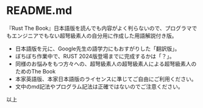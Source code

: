 # README.md

『Rust The Book』日本語版を読んでも内容がよく判らないので、プログラマでもエンジニアでもない超弩級素人の自分用に作成した用語解説付き版。

+ 日本語版を元に、Google先生の語学力にもおすがりした「翻訳版」。
+ ぼちぼち作業中で、RUST 2024版登場までに完成するかは「？」。
+ 同様のお悩みをもつ方々への、超弩級素人の超弩級素人による超弩級素人のためのThe Book
+ 本家英語版、本家日本語版のライセンスに準じてご自由にご利用ください。
+ 文中のmd記法やプログラム記法は正確ではないのでご注意ください。

以上